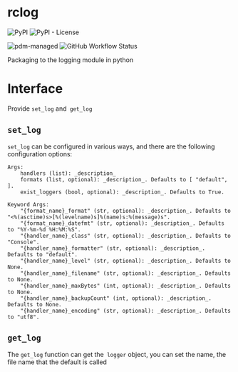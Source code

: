 # rclog
![PyPI](https://img.shields.io/pypi/v/rclog)
![PyPI - License](https://img.shields.io/pypi/l/rclog)

![pdm-managed](https://img.shields.io/badge/pdm-managed-blueviolet)
![GitHub Workflow Status](https://img.shields.io/github/actions/workflow/status/break-soul/rclog/python-package.yml?label=build)

Packaging to the logging module in python

# Interface
Provide `set_log` and` get_log`

## `set_log`
`set_log` can be configured in various ways, and there are the following configuration options:

    Args:
        handlers (list): _description_
        formats (list, optional): _description_. Defaults to [ "default", ].
        exist_loggers (bool, optional): _description_. Defaults to True.

    Keyword Args:
        "{format_name}_format" (str, optional): _description_. Defaults to "<%(asctime)s>[%(levelname)s]%(name)s:%(message)s".
        "{format_name}_datefmt" (str, optional): _description_. Defaults to "%Y-%m-%d %H:%M:%S".
        "{handler_name}_class" (str, optional): _description_. Defaults to "Console".
        "{handler_name}_formatter" (str, optional): _description_. Defaults to "default".
        "{handler_name}_level" (str, optional): _description_. Defaults to None.
        "{handler_name}_filename" (str, optional): _description_. Defaults to None.
        "{handler_name}_maxBytes" (int, optional): _description_. Defaults to None.
        "{handler_name}_backupCount" (int, optional): _description_. Defaults to None.
        "{handler_name}_encoding" (str, optional): _description_. Defaults to "utf8".

## `get_log`
The `get_log` function can get the` logger` object, you can set the name, the file name that the default is called

